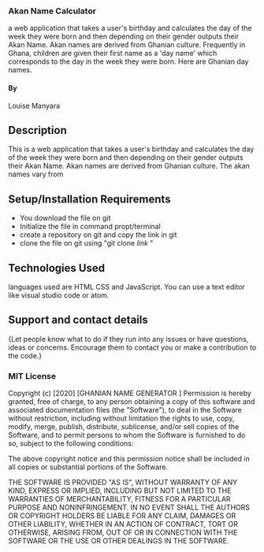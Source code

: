 ### Akan Name Calculator
 a web application that takes a user's birthday and calculates the day of the week they were born and then depending on their gender outputs their Akan Name. Akan names are derived from Ghanian culture. Frequently in Ghana, children are given their first name as a 'day name' which corresponds to the day in the week they were born. Here are Ghanian day names.
#### By 
Louise Manyara
## Description
This is a web application that takes a user's birthday and calculates the day of the week they were born and then depending on their gender outputs their Akan Name. Akan names are derived from Ghanian culture. The akan names vary from 
## Setup/Installation Requirements
* You download the file on git
* Initialize the file in command propt/terminal
* create a repository on git and copy the link in git
* clone the file on git using "git clone *link* "

## Technologies Used
languages used are HTML CSS and JavaScript. You can use a text editor like visual studio code or atom.
## Support and contact details
{Let people know what to do if they run into any issues or have questions, ideas or concerns.  Encourage them to contact you or make a contribution to the code.}

### MIT License
Copyright (c) [2020] [GHANIAN NAME GENERATOR ]
Permission is hereby granted, free of charge, to any person obtaining a copy of this software and associated documentation files (the "Software"), to deal in the Software without restriction, including without limitation the rights to use, copy, modify, merge, publish, distribute, sublicense, and/or sell copies of the Software, and to permit persons to whom the Software is furnished to do so, subject to the following conditions:

The above copyright notice and this permission notice shall be included in all copies or substantial portions of the Software.

THE SOFTWARE IS PROVIDED "AS IS", WITHOUT WARRANTY OF ANY KIND, EXPRESS OR IMPLIED, INCLUDING BUT NOT LIMITED TO THE WARRANTIES OF MERCHANTABILITY, FITNESS FOR A PARTICULAR PURPOSE AND NONINFRINGEMENT. IN NO EVENT SHALL THE AUTHORS OR COPYRIGHT HOLDERS BE LIABLE FOR ANY CLAIM, DAMAGES OR OTHER LIABILITY, WHETHER IN AN ACTION OF CONTRACT, TORT OR OTHERWISE, ARISING FROM, OUT OF OR IN CONNECTION WITH THE SOFTWARE OR THE USE OR OTHER DEALINGS IN THE SOFTWARE.
